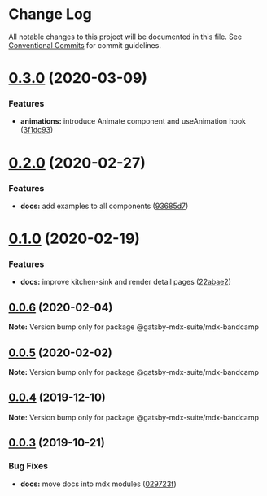 # Change Log

All notable changes to this project will be documented in this file.
See [Conventional Commits](https://conventionalcommits.org) for commit guidelines.

# [0.3.0](https://github.com/axe312ger/gatsby-mdx-suite/compare/@gatsby-mdx-suite/mdx-bandcamp@0.2.0...@gatsby-mdx-suite/mdx-bandcamp@0.3.0) (2020-03-09)


### Features

* **animations:** introduce Animate component and useAnimation hook ([3f1dc93](https://github.com/axe312ger/gatsby-mdx-suite/commit/3f1dc93ce4e2f57718c8f94a9f96aadc6b94014b))





# [0.2.0](https://github.com/axe312ger/gatsby-mdx-suite/compare/@gatsby-mdx-suite/mdx-bandcamp@0.1.0...@gatsby-mdx-suite/mdx-bandcamp@0.2.0) (2020-02-27)


### Features

* **docs:** add examples to all components ([93685d7](https://github.com/axe312ger/gatsby-mdx-suite/commit/93685d78039085ecf68a3d6513716e678441e1f4))





# [0.1.0](https://github.com/axe312ger/gatsby-mdx-suite/compare/@gatsby-mdx-suite/mdx-bandcamp@0.0.6...@gatsby-mdx-suite/mdx-bandcamp@0.1.0) (2020-02-19)


### Features

* **docs:** improve kitchen-sink and render detail pages ([22abae2](https://github.com/axe312ger/gatsby-mdx-suite/commit/22abae27ee2aaab5d6ead0c5957a1b27b379b223))





## [0.0.6](https://github.com/axe312ger/gatsby-mdx-suite/compare/@gatsby-mdx-suite/mdx-bandcamp@0.0.4...@gatsby-mdx-suite/mdx-bandcamp@0.0.6) (2020-02-04)

**Note:** Version bump only for package @gatsby-mdx-suite/mdx-bandcamp





## [0.0.5](https://github.com/axe312ger/gatsby-mdx-suite/compare/@gatsby-mdx-suite/mdx-bandcamp@0.0.4...@gatsby-mdx-suite/mdx-bandcamp@0.0.5) (2020-02-02)

**Note:** Version bump only for package @gatsby-mdx-suite/mdx-bandcamp





## [0.0.4](https://github.com/axe312ger/gatsby-mdx-suite/compare/@gatsby-mdx-suite/mdx-bandcamp@0.0.3...@gatsby-mdx-suite/mdx-bandcamp@0.0.4) (2019-12-10)

**Note:** Version bump only for package @gatsby-mdx-suite/mdx-bandcamp





## [0.0.3](https://github.com/axe312ger/gatsby-mdx-suite/compare/@gatsby-mdx-suite/mdx-bandcamp@0.0.2...@gatsby-mdx-suite/mdx-bandcamp@0.0.3) (2019-10-21)


### Bug Fixes

* **docs:** move docs into mdx modules ([029723f](https://github.com/axe312ger/gatsby-mdx-suite/commit/029723fbe0a1630b91ac480e419e1479459ad472))
